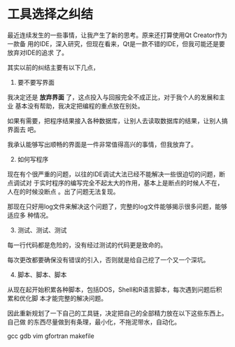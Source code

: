 # 工具选择之纠结

最近连续发生的一些事情，让我产生了新的思考。原来还打算使用Qt Creator作为一款备
用的IDE，深入研究，但现在看来，Qt是一款不错的IDE，但我可能还是要放弃对IDE的追求
了。

其实以前的纠结主要有以下几点，

1. 要不要写界面

我决定还是 **放弃界面** 了，这点投入与回报完全不成正比，对于我个人的发展和主业
基本没有帮助，我决定把编程的重点放在别处。

如果有需要，把程序结果接入各种数据库，让别人去读取数据库的结果，让别人搞界面去
吧。

我承认能够写出顺畅的界面是一件非常值得高兴的事情，但我放弃了。

2. 如何写程序

现在有个很严重的问题，以往的IDE调试大法已经不能解决一些很迫切的问题，断点调试对
于实时程序的编写完全不起太大的作用，基本上是断点的时候人不在，人在的时候没断点
。出了问题无法复现。

那现在只好用log文件来解决这个问题了，完整的log文件能够揭示很多问题，能够适应多
种情况。

3. 测试、测试、测试

每一行代码都是危险的，没有经过测试的代码更是致命的。

每次更改都要确保没有错误的引入，否则就是给自己挖了一个又一个深坑。

4. 脚本、脚本、脚本

从现在起开始积累各种脚本，包括DOS，Shell和R语言脚本，每次遇到问题后积累和优化脚
本才能完整的解决问题。

因此重新规划了一下自己的工具链，决定把自己的全部精力放在以下这些东西上。自己做
的东西尽量做到有条理，最小化，不拖泥带水，自动化。

gcc
gdb
vim
gfortran
makefile

